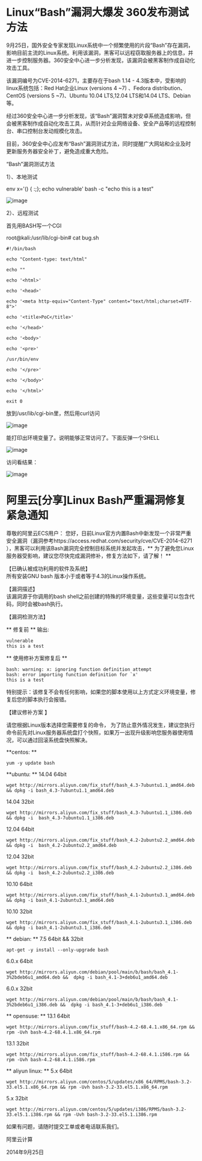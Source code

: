 # Linux“Bash”漏洞大爆发 360发布测试方法

9月25日，国外安全专家发现Linux系统中一个频繁使用的片段“Bash”存在漏洞，影响目前主流的Linux系统。利用该漏洞，黑客可以远程窃取服务器上的信息，并进一步控制服务器。360安全中心进一步分析发现，该漏洞会被黑客制作成自动化攻击工具。

该漏洞编号为CVE-2014-6271，主要存在于bash 1.14 - 4.3版本中，受影响的linux系统包括：Red Hat企业Linux (versions 4 ~7) 、Fedora distribution、CentOS (versions 5 ~7)、Ubuntu 10.04 LTS,12.04 LTS和14.04 LTS、Debian等。

经过360安全中心进一步分析发现，该“Bash”漏洞暂未对安卓系统造成影响，但会被黑客制作成自动化攻击工具，从而针对企业网络设备、安全产品等的远程控制台、串口控制台发动规模化攻击。

目前，360安全中心应发布“Bash”漏洞测试方法，同时提醒广大网站和企业及时更新服务务器安全补丁，避免造成重大危险。

“Bash”漏洞测试方法

1）、本地测试

env x='() { :;}; echo vulnerable' bash -c "echo this is a test"

![image](http://www.cctime.com/upLoadFile/2014/9/25/2014925183913734.jpg)

2）、远程测试

首先用BASH写一个CGI 

root@kali:/usr/lib/cgi-bin# cat bug.sh 

	#!/bin/bash

	echo "Content-type: text/html"

	echo ""

	echo '<html>'

	echo '<head>'

	echo '<meta http-equiv="Content-Type" content="text/html;charset=UTF-8">'

	echo '<title>PoC</title>'

	echo '</head>'

	echo '<body>'

	echo '<pre>'

	/usr/bin/env

	echo '</pre>'

	echo '</body>'

	echo '</html>'

	exit 0

放到/usr/lib/cgi-bin里，然后用curl访问

![image](http://www.cctime.com/upLoadFile/2014/9/25/2014925183913580.jpg)

能打印出环境变量了。说明能够正常访问了。下面反弹一个SHELL

![image](http://www.cctime.com/upLoadFile/2014/9/25/2014925183913621.jpg)

访问看结果：

![image](http://www.cctime.com/upLoadFile/2014/9/25/2014925183913360.jpg)


# 阿里云[分享]Linux Bash严重漏洞修复紧急通知

尊敬的阿里云ECS用户： 
           您好，日前Linux官方内置Bash中新发现一个非常严重安全漏洞（漏洞参考https://access.redhat.com/security/cve/CVE-2014-6271  ），黑客可以利用该Bash漏洞完全控制目标系统并发起攻击，** 为了避免您Linux服务器受影响，建议您尽快完成漏洞修补，修复方法如下，请了解！ **
 
【已确认被成功利用的软件及系统】  
所有安装GNU bash 版本小于或者等于4.3的Linux操作系统。  
 
 
【漏洞描述】  
该漏洞源于你调用的bash shell之前创建的特殊的环境变量，这些变量可以包含代码，同时会被bash执行。  
 
 
【漏洞检测方法】  
 
** 修复前 **
输出:    
	
	vulnerable   
	this is a test    
 
 
** 使用修补方案修复后 **
	
	bash: warning: x: ignoring function definition attempt 
	bash: error importing function definition for `x' 
	this is a test 

特别提示：该修复不会有任何影响，如果您的脚本使用以上方式定义环境变量，修复后您的脚本执行会报错。 
 
 
【建议修补方案 】  
 
请您根据Linux版本选择您需要修复的命令， 为了防止意外情况发生，建议您执行命令前先对Linux服务器系统盘打个快照，如果万一出现升级影响您服务器使用情况，可以通过回滚系统盘快照解决。  
 
**centos: **

	yum -y update bash 
 
**ubuntu: **
14.04 64bit 

	wget http://mirrors.aliyun.com/fix_stuff/bash_4.3-7ubuntu1.1_amd64.deb && dpkg -i bash_4.3-7ubuntu1.1_amd64.deb 
 
14.04 32bit 
	
	wget http://mirrors.aliyun.com/fix_stuff/bash_4.3-7ubuntu1.1_i386.deb && dpkg -i  bash_4.3-7ubuntu1.1_i386.deb 
 
 
12.04 64bit 
	
	wget http://mirrors.aliyun.com/fix_stuff/bash_4.2-2ubuntu2.2_amd64.deb && dpkg -i  bash_4.2-2ubuntu2.2_amd64.deb 
 
12.04 32bit 

	wget http://mirrors.aliyun.com/fix_stuff/bash_4.2-2ubuntu2.2_i386.deb && dpkg -i  bash_4.2-2ubuntu2.2_i386.deb 
 
10.10 64bit 

	wget http://mirrors.aliyun.com/fix_stuff/bash_4.1-2ubuntu3.1_amd64.deb && dpkg -i bash_4.1-2ubuntu3.1_amd64.deb 
 
10.10 32bit 
	
	wget http://mirrors.aliyun.com/fix_stuff/bash_4.1-2ubuntu3.1_i386.deb && dpkg -i bash_4.1-2ubuntu3.1_i386.deb 
 
 
** debian: **
7.5 64bit && 32bit 
	
	apt-get -y install --only-upgrade bash 
 
6.0.x 64bit 

	wget http://mirrors.aliyun.com/debian/pool/main/b/bash/bash_4.1-3%2bdeb6u1_amd64.deb &&  dpkg -i bash_4.1-3+deb6u1_amd64.deb 
 
6.0.x 32bit 

	wget http://mirrors.aliyun.com/debian/pool/main/b/bash/bash_4.1-3%2bdeb6u1_i386.deb &&  dpkg -i bash_4.1-3+deb6u1_i386.deb 
 
** opensuse: **
13.1 64bit 

	wget http://mirrors.aliyun.com/fix_stuff/bash-4.2-68.4.1.x86_64.rpm && rpm -Uvh bash-4.2-68.4.1.x86_64.rpm 
 
 
13.1 32bit 

	wget http://mirrors.aliyun.com/fix_stuff/bash-4.2-68.4.1.i586.rpm && rpm -Uvh bash-4.2-68.4.1.i586.rpm 
 
** aliyun linux: **
5.x 64bit 
	
	wget http://mirrors.aliyun.com/centos/5/updates/x86_64/RPMS/bash-3.2-33.el5.1.x86_64.rpm && rpm -Uvh bash-3.2-33.el5.1.x86_64.rpm 
 
5.x 32bit 

	wget http://mirrors.aliyun.com/centos/5/updates/i386/RPMS/bash-3.2-33.el5.1.i386.rpm && rpm -Uvh bash-3.2-33.el5.1.i386.rpm 
 
 
如果有问题，请随时提交工单或者电话联系我们。 
 
阿里云计算 

2014年9月25日  


